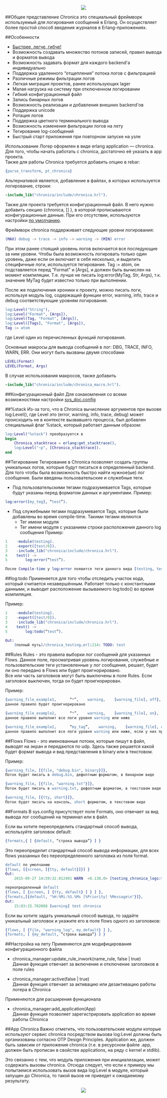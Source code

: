 <p align="center">
<img src="https://raw.githubusercontent.com/eltex-ecss/chronica/master/doc/chronica.jpg"/>
</p>

##Общее представление
Chronica это специальный фреймворк используемый для логирования сообщений в Erlang. 
Он осуществляет более простой способ введения журналов в Erlang-приложениях. 

##Особенности
* [Быстрее, легче, гибче!](https://docs.google.com/document/d/1S4-Yf799d5SDCWhr78Fsm6-EY98gd1BRW-Qffaynzsc/edit?usp=sharing)
* Возможность создавать множество потоков записей, правил вывода и форматов вывода
* Возможность задавать формат для каждого backend'а индивидуально
* Поддержка удаленного “отщепления” потока логов с фильтрацией
* Различные режимы фильтрации логов
* Легкая миграция проектов, ранее использующих lager
* Малая нагрузка на систему при отключенном логировании
* Гибкий конфигурационный файл
* Запись бинарных логов
* Возможность реализации и добавления внешних backend'ов
* Поддержка unicode
* Ротация логов
* Поддержка цветного терминального вывода
* Возможность изменения фильтрации логов на лету
* Тегирование log-сообщений
* Быстрый старт приложения при повторном запуске на узле

Использование
Логер оформлен в виде erlang application — chronica. Для того, чтобы начать работать с chronica, 
достаточно её указать в app проекта.<br>
Также для работы Chronica требуется добавить опцию в rebar:
```erlang
{parse_transform, pt_chronica}
```
Альтернативой является, добавление в файлах, в которых используется логирование, строки:
```erlang
-include_lib("chronica/include/chronica.hrl").
```

Также для проекта требуется конфигурационный файл. В него нужно добавить секцию {chronica, [] }, в которой 
прописываются конфигурационные данные. При его отсутствии, используются настройки 
[по умолчанию](https://docs.google.com/document/d/1rbyXuQpUG4AU5piE7DntZchyaaHTq9I9tdA0ENsLx1o/edit?usp=sharing).

Фреймворк chronica поддерживает следующие уровни логирования:
```erlang
(MAX) debug -> trace -> info -> warning -> (MIN) error
```
При этом ранее стоящий уровень логов включается все последующие за ним уровни. Чтобы была возможность 
логировать только один уровень, даже если он включает в себя несколько, и выделить специфичные логи, 
используется тегирование. Tag := atom, он подставляется перед "Format" и [Args], и должен быть вычислен 
на момент компиляции. Т.е. лучше не писать log:error(MyTag, Str, Args), т.к. значение MyTag будет известно 
только при выполнении.

После же подключения хроники к проекту, можно писать логи, используя модуль log, содержащий функции error, 
warning, info, trace и debug соответствующие уровням логирования.
```erlang
log:Level("String"),
log:Level("Format", [Args]),
log:Level(Tag, "Format", [Args]),
log:Level([Tags], "Format", [Args]),
Tag := atom
```
где Level один из перечисленных функций логирования.

Основные макросы для вывода сообщений в лог: DBG, TRACE, INFO, WARN, ERR. Они могут быть вызваны двумя способами
```erlang
LEVEL(Format)
LEVEL(Format, Args)
```

В случае использования макросов, также добавить
```erlang
-include_lib("chronica/include/chronica_macro.hrl").
```

##Конфигурационный файл
Для ознакомления со всеми возможностями настройки 
[sys_doc.config](https://docs.google.com/document/d/1KGyZaVDFBSaXS7cVJkprtNsvOFvhHXnTmZ4qR4WmxM8/edit?usp=sharing)

##%stack
Из-за того, что в Chronica вычисление аргументов при вызове log:Level(), где Level это 
(error, warning, info, trace, debug) может происходить не в контексте вызвавшего процесса, 
был добавлен специальный флаг %stack, который работает данным образом:
```erlang
log:Level("%stack") преобразуется в 
begin 
    Chronica_stacktrace = erlang:get_stacktrace(), 
    log:Level("~p", [Chronica_stacktrace]).
end
```
##Тегирование
Тегирование в Chronica позволяет создать группы уникальных логов, которые будут писаться в определенный backend.
Для того чтобы была возможность быстро найти нужное(ые) лог сообщение. Были введены пользовательские и служебные теги. 
* Под пользовательскими тегами подразумевается Tags, которые будут указаны перед форматом данных и аргументами.
Пример:
```erlang
log:error([my_teg], “test”).
```
* Под служебными тегами подразумевается Tags, которые были добавлены во время compile-time. Такими тегами являются
    * Тег имени модуля
    * Тег имени модуля с указанием строки расположения данного log сообщения
Пример:
```erlang
1    -module(testing).
2    -export([test/0]).
3    -include_lib("chronica/include/chronica.hrl").
4    test() ->
5        log:error(“test”).

После Compile-time у log:error появится теги данного вида [testing, testing_5]
```
##log:todo
Применяется для того чтобы отследить участок кода, который считается незавершённым. Работает только 
с константными данными, и выводит расположение вызываемого log:todo() во время компиляция.

Пример:
```erlang
1    -module(testing).
2    -export([test/0]).
3    -include_lib("chronica/include/chronica.hrl").
4    test() ->
5        log:todo(“test”).

Out:
    (полный путь)/chronica_testing.erl:214: TODO: test
```
##Rules
Rules - это правила выборки лог сообщений для указанных Flows. Данное поле, просматривая уровень 
логирования, служебные и пользовательские теги установленные у лог сообщения, решает, будет ли оно 
передано в Flows или будет проигнорировано.<br>
Все или часть заголовков могут быть выключены в поле Rules. Если заголовок выключен, тогда он  будет проигнорирован.

Пример:
```erlang
{warning_file_example1,      “*”,    warning,    [warning_file], off}, 
данное правило будет проигнорировано

{warning_file_example2,      “*”,    warning,    [warning_file], on},
данное правило выполнит все логи уровня warning или ниже

{warning_file_example2,      “my_tag”,    warning,    [warning_file], on},
данное правило выполнит все логи уровня warning или ниже, если у них присутствует тег “my_tag”
```
##Flows
Flows - это именованные потоки, которые пишут в файл, выводят на экран и передаются по udp. Здесь 
также решается какой будет формат вывода и вид представления в binary или в текстовом. 

Пример:
```erlang
{warning_file, [{file, "debug.bin", binary}]},
Поток будет писать в debug.bin, дефолтным форматом, в бинарном виде

{warning_file, [{file, "warning.txt"}]},
Поток будет писать в warning.txt, дефолтным форматом, в текстовом виде

{warning_file, [{tty, short}]},
Поток будет писать на консоль, short форматом, в текстовом виде
```

##Formats
В sys.config присутствует поле Formats, оно отвечает за вид вывода лог сообщений на терминал или в файл. 

Если вы хотите переопределить стандартный способ вывода, используйте заголовок default:
```erlang
{formats,{ [ {default, “строка вывода”} ] }
```
Это переопределит стандартный способ вывода информации, для всех flows указанных 
без переопределенного заголовка из поля format.
```erlang
default по умолчанию
{flows, [{screen, [{tty, default}]}] }
Out:
    2015-09-27 14:59:32.012401 WARN  <0.130.0> [testing_chronica_logs:testing_short_warning_file/1:57]: test chronica

переопределенный default
{flows, [ {screen, [ {tty, default} ] } ] },
{formats,[{default, "%H:%Mi:%S.%Ms [%Priority] %Message\n"}]},
Out:
    15:03:15.702088 [warning] test chronica
```

Если вы хотите задать уникальный способ вывода, то задайте уникальный заголовок 
и укажите его в поле flows одного из заголовков:
```erlang
{flows, [ {file, "warning_log", my_default} ] },
{formats, [ {my_default, “строка вывода”} ] }
```
##Настройка на лету
Применяются для модифицирования конфигурационного файла
* chronica_manager:update_rule_inwork(name_rule, false | true)<br>
Данная функция отвечает за включение и отключение заголовков в поле rules

* chronica_manager:active(false | true)<br>
Данная функция отвечает за активацию или дезактивацию работы логера в Chronica

Применяются для расширения функционала
* chronica_manager:add_application(App)<br>
Данная функция позволяет зарегистрировать application во время работы Chronica

##App Chronica
Важно отметить, что пользовательские модули которые используют сервис chronica посредством 
вызова log:Level должны быть организованы согласно OTP Design Principles. Application же, должен 
быть зависим от приложения chronica (т.е. в ресурсном файле .app, должен быть прописан в свойстве 
applications, на ряду с kernel и stdlib).

Это связанно с тем, что модуль приложения при инициализации, может содержать  вызовы chronica. 
Отсюда следует, что если к примеру мы попытаемся использовать вызов вида log:Level в модуле, который 
запущен до Chronica, то такой вызов не приведет к ожидаемому результату.

<p align="center">
<img src="https://github.com/eltex-ecss/chronica/blob/master/doc/logo_eltex.jpg"/>
</p>
